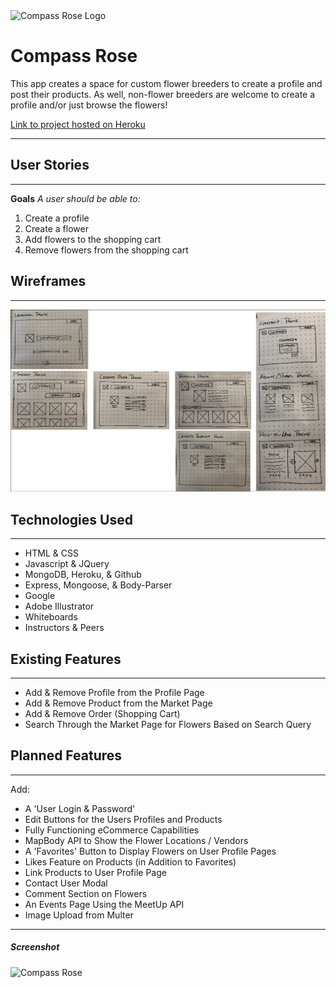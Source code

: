 <img class="headerLogo" src="https://github.com/josephhrohman/sei_project_1/blob/dev-working/public/images/crLogo.png" alt="Compass Rose Logo" />

# Compass Rose

This app creates a space for custom flower breeders to create a profile and post their products.  As well, non-flower breeders are welcome to create a profile and/or just browse the flowers!

[Link to project hosted on Heroku](https://compassrose.herokuapp.com/)

---

## User Stories
---
__Goals__
_A user should be able to:_
1. Create a profile
2. Create a flower
3. Add flowers to the shopping cart
4. Remove flowers from the shopping cart

## Wireframes
---
![Wireframes](assets/Screen_Shot_2019-04-15_at_12.35.37_PM.png "Wireframes")

## Technologies Used
---
* HTML & CSS
* Javascript & JQuery
* MongoDB, Heroku, & Github
* Express, Mongoose, & Body-Parser
* Google
* Adobe Illustrator
* Whiteboards
* Instructors & Peers

## Existing Features
---
* Add & Remove Profile from the Profile Page
* Add & Remove Product from the Market Page
* Add & Remove Order (Shopping Cart)
* Search Through the Market Page for Flowers Based on Search Query

## Planned Features
---
Add:
* A 'User Login & Password'
* Edit Buttons for the Users Profiles and Products
* Fully Functioning eCommerce Capabilities
* MapBody API to Show the Flower Locations / Vendors
* A 'Favorites' Button to Display Flowers on User Profile Pages
* Likes Feature on Products (in Addition to Favorites)
* Link Products to User Profile Page
* Contact User Modal
* Comment Section on Flowers
* An Events Page Using the MeetUp API
* Image Upload from Multer

---

##### Screenshot

![Compass Rose](assets/compassRose.gif "Compass Rose")
